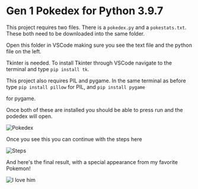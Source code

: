 # Gen 1 Pokedex for Python 3.9.7

This project requires two files. There is a ```pokedex.py``` and a ```pokestats.txt```. These both need to be downloaded into the same folder. 

Open this folder in VSCode making sure you see the text file and the python file on the left.

Tkinter is needed. To install Tkinter through VSCode navigate to the terminal and type ```pip install tk```.

This project also requires PIL and pygame. In the same terminal as before type ```pip install pillow``` for PIL, and ```pip install pygame```

for pygame.

Once both of these are installed you should be able to press run and the podedex will open.

![Pokedex](https://i.gyazo.com/4a235509e45eb1c2f04e2c3fc606c64e.png)

Once you see this you can continue with the steps here

![Steps](https://i.gyazo.com/dd13d156e9f896ff10afd861fa1bf58e.png)

And here's the final result, with a special appearance from my favorite Pokemon!

![I love him](https://i.gyazo.com/af85047ac5e304093525d279c3751636.png)
